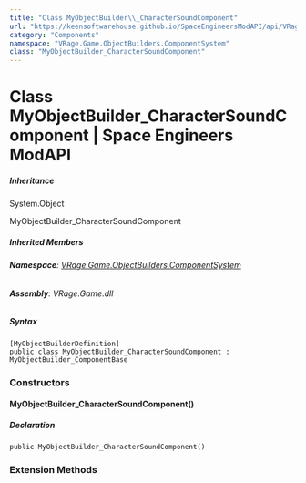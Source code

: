 ```yaml
---
title: "Class MyObjectBuilder\\_CharacterSoundComponent"
url: "https://keensoftwarehouse.github.io/SpaceEngineersModAPI/api/VRage.Game.ObjectBuilders.ComponentSystem.MyObjectBuilder_CharacterSoundComponent.html"
category: "Components"
namespace: "VRage.Game.ObjectBuilders.ComponentSystem"
class: "MyObjectBuilder_CharacterSoundComponent"
---
```


# Class MyObjectBuilder\_CharacterSoundComponent | Space Engineers ModAPI

##### Inheritance

System.Object

MyObjectBuilder\_CharacterSoundComponent

##### Inherited Members

###### **Namespace**: [VRage.Game.ObjectBuilders.ComponentSystem](https://keensoftwarehouse.github.io/SpaceEngineersModAPI/api/VRage.Game.ObjectBuilders.ComponentSystem.html)

###### **Assembly**: VRage.Game.dll

##### Syntax

```
[MyObjectBuilderDefinition]
public class MyObjectBuilder_CharacterSoundComponent : MyObjectBuilder_ComponentBase
```

### Constructors

#### MyObjectBuilder\_CharacterSoundComponent()

##### Declaration

```
public MyObjectBuilder_CharacterSoundComponent()
```

### Extension Methods